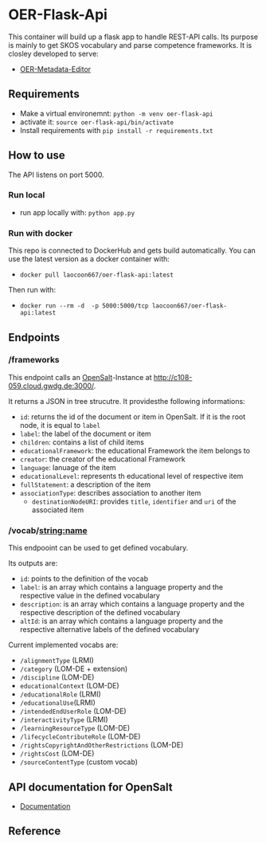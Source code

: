 # OER-Flask-Api

This container will build up a flask app to handle REST-API calls.
Its purpose is mainly to get SKOS vocabulary and parse competence frameworks.
It is closley developed to serve:

- [OER-Metadata-Editor](https://github.com/sroertgen/oer-metadata-editor)

## Requirements

- Make a virtual environemnt: `python -m venv oer-flask-api`
- activate it: `source oer-flask-api/bin/activate`
- Install requirements with `pip install -r requirements.txt`

## How to use

The API listens on port 5000.

### Run local

- run app locally with: `python app.py`

### Run with docker

This repo is connected to DockerHub and gets build automatically. You can use the latest version as a docker container with:

- `docker pull laocoon667/oer-flask-api:latest`

Then run with:

- `docker run --rm -d  -p 5000:5000/tcp laocoon667/oer-flask-api:latest`

## Endpoints

### /frameworks

This endpoint calls an [OpenSalt](https://www.opensalt.net/about)-Instance at <http://c108-059.cloud.gwdg.de:3000/>.

It returns a JSON in tree strucutre. It providesthe following informations:

- `id`: returns the id of the document or item in OpenSalt. If it is the root node, it is equal to `label`
- `label`: the label of the document or item
- `children`: contains a list of child items
- `educationalFramework`: the educational Framework the item belongs to
- `creator`: the creator of the educational Framework
- `language`: lanuage of the item
- `educationalLevel`: represents th educational level of respective item
- `fullStatement`: a description of the item
- `associationType`: describes association to another item
  - `destinationNodeURI`: provides `title`, `identifier` and `uri` of the associated item

### /vocab/<string:name>

This endpooint can be used to get defined vocabulary.

Its outputs are:

- `id`: points to the definition of the vocab
- `label`: is an array which contains a language property and the respective value in the defined vocabulary
- `description`: is an array which contains a language property and the respective description of the defined vocabulary
- `altId`: is an array which contains a language property and the respective alternative labels of the defined vocabulary

Current implemented vocabs are:

- `/alignmentType` (LRMI)
- `/category` (LOM-DE + extension)
- `/discipline` (LOM-DE)
- `educationalContext` (LOM-DE)
- `/educationalRole` (LRMI)
- `/educationalUse`(LRMI)
- `/intendedEndUserRole` (LOM-DE)
- `/interactivityType` (LRMI)
- `/learningResourceType` (LOM-DE)
- `/lifecycleContributeRole` (LOM-DE)
- `/rightsCopyrightAndOtherRestrictions` (LOM-DE)
- `/rightsCost` (LOM-DE)
- `/sourceContentType` (custom vocab)

## API documentation for OpenSalt

- [Documentation](https://opensalt.net/api/doc/#/)

## Reference

